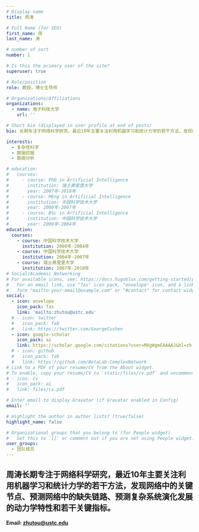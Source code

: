 ```yaml
---
# Display name
title: 周涛

# Full Name (for SEO)
first_name: 周
last_name: 涛

# number of sort
number: 1

# Is this the primary user of the site?
superuser: true

# Role/position
role: 教授，博士生导师

# Organizations/Affiliations
organizations:
  - name: 电子科技大学
    url: ''

# Short bio (displayed in user profile at end of posts)
bio: 长期专注于网络科学研究，最近10年主要关注利用机器学习和统计力学的若干方法，发现网络中的关键节点、预测网络中的缺失链路、预测复杂系统演化发展的动力学特性和若干关键指标。

interests:
  - 复杂性科学
  - 数据挖掘
  - 数据分析

# education:
#   courses:
#     - course: PhD in Artificial Intelligence
#       institution: 瑞士弗里堡大学
#       year: 2007年-2010年
#     - course: MEng in Artificial Intelligence
#       institution: 中国科学技术大学
#       year: 2000年-2007年
#     - course: BSc in Artificial Intelligence
#       institution: 中国科学技术大学
#       year: 2000年-2004年
education:
  courses:
    - course: 中国科学技术大学
      institution: 2000年-2004年
    - course: 中国科学技术大学
      institution: 2004年-2007年
    - course: 瑞士弗里堡大学
      institution: 2007年-2010年
# Social/Academic Networking
# For available icons, see: https://docs.hugoblox.com/getting-started/page-builder/#icons
#   For an email link, use "fas" icon pack, "envelope" icon, and a link in the
#   form "mailto:your-email@example.com" or "#contact" for contact widget.
social:
  - icon: envelope
    icon_pack: fas
    link: 'mailto:zhutou@ustc.edu'
  # - icon: twitter
  #   icon_pack: fab
  #   link: https://twitter.com/GeorgeCushen
  - icon: google-scholar
    icon_pack: ai
    link: https://scholar.google.com/citations?user=MXgWgmEAAAAJ&hl=zh-CN&oi=ao
  # - icon: github
  #   icon_pack: fab
  #   link: https://github.com/BetaLab-ComplexNetwork
# Link to a PDF of your resume/CV from the About widget.
# To enable, copy your resume/CV to `static/files/cv.pdf` and uncomment the lines below.
# - icon: cv
#   icon_pack: ai
#   link: files/cv.pdf

# Enter email to display Gravatar (if Gravatar enabled in Config)
email: ''

# Highlight the author in author lists? (true/false)
highlight_name: false

# Organizational groups that you belong to (for People widget)
#   Set this to `[]` or comment out if you are not using People widget.
user_groups:
  - 团队成员
---
```


周涛长期专注于网络科学研究，最近10年主要关注利用机器学习和统计力学的若干方法，发现网络中的关键节点、预测网络中的缺失链路、预测复杂系统演化发展的动力学特性和若干关键指标。
---

**Email:  zhutou@ustc.edu**

